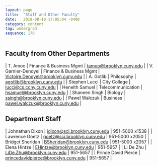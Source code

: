 ```yaml
---
layout: page
title:  "Staff and Other Faculty"
date:   2018-08-10 17:05:04 -0400
category: content
tag: undergrad
sequence: 170
---
```

## Faculty from Other Departments     

| T. Amoo         | Finance & Business Mgmt  |    tamoo@brooklyn.cuny.edu |
| V. Garnier-Denoyel  |    Finance & Business Mgmt |    Victoire.Denoyel@brooklyn.cuny.edu |
| A. Gotlib        |  Philosophy         |    agotlib@brooklyn.cuny.edu |
| Stephen Lucci    |  City College        |     lucci@cs.ccny.cuny.edu |
| Heneith Samuel   |   Telecommunication   |      hsamuel@brooklyn.cuny.edu |
| Shaneen Singh    |  Biology         |    ssingh@brooklyn.cuny.edu |
| Pawel Walczuk    |  Business         |    pawel.walczuk@brooklyn.cuny.edu |

## Department Staff

| Johnathan Dixon     |        jdixon@sci.brooklyn.cuny.edu |       951-5000 x1538 |
| Lawrence Goetz       |      goetz@sci.brooklyn.cuny.edu   |     951-5000 x2050 |
| Bridget Sheridan      |       BSheridan@brooklyn.cuny.edu |       951-5000 x2057 |
| Elena Hintze           |      EHintze@brooklyn.cuny.edu   |     951-5657 |
| Li De Zhu              |      LiDe.Zhu@brooklyn.cuny.edu  |     951-5657  |
| Prince David Pierce      |       princedavidpierce@brooklyn.cuny.edu |   951-5657 |


